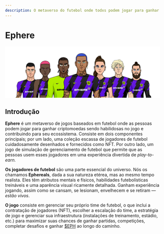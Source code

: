 ```yaml
---
description: O metaverso do futebol onde todxs podem jogar para ganhar.
---
```


# Ephere



![](.gitbook/assets/Medium.png)

## Introdução

**Ephere** é um metaverso de jogos baseados em futebol onde as pessoas podem jogar para ganhar criptomoedas sendo habilidosas no jogo e contribuindo para seu ecossistema. Consiste em dois componentes principais; por um lado, uma coleção escassa de jogadores de futebol cuidadosamente desenhados e fornecidos como NFT. Por outro lado, um jogo de simulação de gerenciamento de futebol que permite que as pessoas usem esses jogadores em uma experiência divertida de _play-to-earn._

**Os jogadores de futebol** são uma parte essencial do universo. Nós os chamamos **Ephereals**, dada a sua natureza etérea, mas ao mesmo tempo realista. Eles têm atributos mentais e físicos, habilidades futebolísticas treináveis ​​e uma aparência visual ricamente detalhada. Ganham experiência jogando, assim como se cansam, se lesionam, envelhecem e se retiram — _estão vivos_.

**O jogo** consiste em gerenciar seu próprio time de futebol, o que inclui a contratação de jogadores (NFT), escolher a escalação do time, a estratégia de jogo e gerenciar sua infraestrutura (instalações de treinamento, estádio, etc.) para maximizar suas chances de ganhar partidas, competições, completar desafios e ganhar [$EPH](economia/eph.md) ao longo do caminho.
